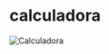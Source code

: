 # calculadora

![Calculadora](https://user-images.githubusercontent.com/44144850/159347337-6ea2f767-9a69-4120-85ee-3d89f0a64df8.png)
